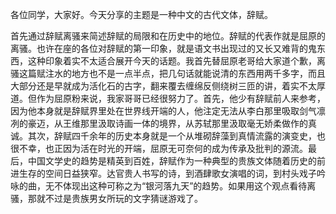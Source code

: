各位同学，大家好。今天分享的主题是一种中文的古代文体，辞赋。

首先通过辞赋离骚来简述辞赋的局限和在历史中的地位。辞赋的代表作就是屈原的离骚。也许在座的各位对辞赋的第一印象，就是语文书出现过的又长又难背的鬼东西，这种印象着实不太适合展开今天的话题。我首先替屈原老哥给大家道个歉，离骚这篇赋注水的地方也不是一点半点，把几句话就能说清的东西用两千多字，而且大部分还是早就成为活化石的古字，翻来覆去缠绵反侧绕树三匝的讲，着实不太厚道。但作为屈原粉来说，我家哥哥已经很努力了。首先，他少有辞赋前人来参考，因为他本身就是辞赋界里处在世界线开端的人，他注定无法从李白那里吸取剑气凛冽的豪迈，从王维那里汲取诗画一体的境界，从苏轼那里汲取毫无娇柔做作的真诚。其次，辞赋四千余年的历史本身就是一个从堆砌辞藻到真情流露的演变史，也很不幸，也正因为活在时光的开端，屈原无可奈何的成为传承及批判的源流。最后，中国文学史的趋势是精英到百姓，辞赋作为一种典型的贵族文体随着历史的前进生存的空间日益狭窄。达官贵人书写的诗，到酒肆歌女演唱的词，到村头戏子吟咏的曲，无不体现出这种可称之为“银河落九天”的趋势。如果用这个观点看待离骚，那就不过是贵族男女所玩的文字猜谜游戏了。